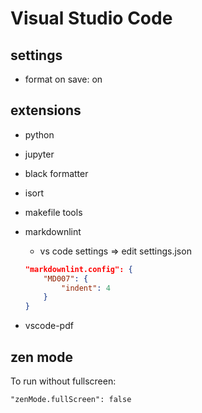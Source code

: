 # Visual Studio Code

## settings

* format on save: on

## extensions

* python
* jupyter
* black formatter
* isort
* makefile tools
* markdownlint
    * vs code settings => edit settings.json

    ```json
    "markdownlint.config": {
        "MD007": {
            "indent": 4
        }
    }
    ```

* vscode-pdf

## zen mode

To run without fullscreen:

`"zenMode.fullScreen": false`

